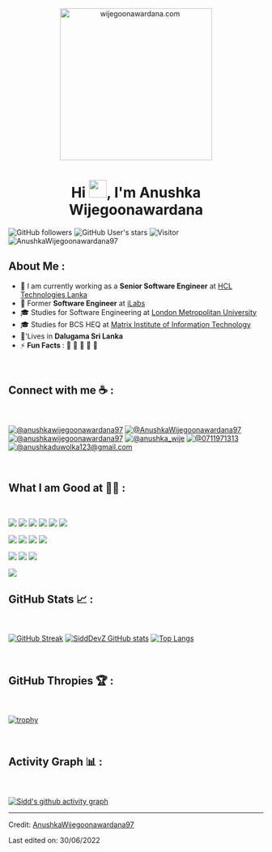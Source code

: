 <div align="center" width="50">
    <img alt="wijegoonawardana.com" src="./assets/oh hi there.png" width="300"/>
</div>
<h1 align="center">Hi <img src="https://media.giphy.com/media/hvRJCLFzcasrR4ia7z/giphy.gif" width="35">, I'm Anushka Wijegoonawardana</h1>

![GitHub followers](https://img.shields.io/github/followers/AnushkaWijegoonawardana97?style=social) ![GitHub User's stars](https://img.shields.io/github/stars/AnushkaWijegoonawardana97?style=social) ![Visitor](https://visitor-badge.laobi.icu/badge?page_id=AnushkaWijegoonawardana97.repoName) <img src="https://komarev.com/ghpvc/?username=AnushkaWijegoonawardana97" alt="AnushkaWijegoonawardana97" />

## About Me :

- 🏢 I am currently working as a **Senior Software Engineer** at [HCL Technologies Lanka](https://hclsrilanka.com/contact-us/)
- 🏢 Former **Software Engineer** at [iLabs](https://www.ilabs.lk/)
- 🎓 Studies for Software Engineering at [London Metropolitan University](https://www.londonmet.ac.uk/)
- 🎓 Studies for BCS HEQ at [Matrix Institute of Information Technology](http://www.matrix-edu.com/)
- 🏡'Lives in **Dalugama Sri Lanka**
- ⚡ **Fun Facts** : 🍕 🏉 🏏 🎥 🚞

<br>

## Connect with me ☕ :

<br>

[![@anushkawijegoonawardana97](https://img.icons8.com/fluency/48/000000/instagram-new.png "@anushkawijegoonawardana97")](https://www.instagram.com/anushkawijegoonawardana97/) [![@AnushkaWijegoonawardana97](https://img.icons8.com/fluency/48/000000/facebook.png "@AnushkaWijegoonawardana97")](https://www.facebook.com/AnushkaWijegoonawardana97) [![@anushkawijegoonawardana97](https://img.icons8.com/fluency/48/000000/linkedin.png "@anushkawijegoonawardana97")](https://www.linkedin.com/in/anushkawijegoonawardana97/) [![@anushka_wije](https://img.icons8.com/fluency/48/000000/twitter-squared.png "@anushka_wije")](https://twitter.com/anushka_wije) [![@0711971313](https://img.icons8.com/fluency/48/000000/phone-disconnected.png "@0711971313")](tel:0711971313) [![@anushkaduwolka123@gmail.com](https://img.icons8.com/fluency/48/000000/apple-mail.png "@anushkaduwolka123@gmail.com")](anushkaduwolka123@gmail.com)

<br>

## What I am Good at 🧑‍💻 :

<br>

<img src="https://img.icons8.com/color/48/000000/html-5--v1.png"/> <img src="https://img.icons8.com/color/48/000000/css3.png"/> <img src="https://img.icons8.com/color/48/000000/sass.png"/> <img src="https://img.icons8.com/color/48/000000/javascript--v1.png"/> <img src="https://img.icons8.com/office/48/000000/react.png"/> <img src="https://img.icons8.com/color/48/000000/nextjs.png"/>

<img src="https://img.icons8.com/color/48/000000/java-coffee-cup-logo--v1.png"/> <img src="https://img.icons8.com/officel/48/000000/php-logo.png"/> <img src="https://img.icons8.com/fluency/48/000000/laravel.png"/> <img src="https://img.icons8.com/fluency/48/000000/wordpress.png"/>

<img src="https://img.icons8.com/color/48/000000/mysql-logo.png"/> <img src="https://img.icons8.com/color/48/000000/mongodb.png"/> <img src="https://img.icons8.com/color/48/000000/firebase.png"/>

<img src="https://img.icons8.com/color/48/000000/npm.png"/>

<br>

## GitHub Stats 📈 :

<br>

[![GitHub Streak](https://github-readme-streak-stats.herokuapp.com?user=SiddDevZ&theme=algolia&date_format=M%20j%5B%2C%20Y%5D)](https://git.io/streak-stats) [![SiddDevZ GitHub stats](https://github-readme-stats.vercel.app/api?username=SiddDevZ&theme=algolia)](https://github.com/SiddDevZ/github-readme-stats) [![Top Langs](https://github-readme-stats.vercel.app/api/top-langs/?username=SiddDevZ&theme=algolia)](https://github.com/SiddDevZ/github-readme-stats)

<br>

## GitHub Thropies 🏆 :

<br>

[![trophy](https://github-profile-trophy.vercel.app/?username=AnushkaWijegoonawardana97)](https://github.com/AnushkaWijegoonawardana97/github-profile-trophy)

<br>

## Activity Graph 📊 :

<br>

[![Sidd's github activity graph](https://activity-graph.herokuapp.com/graph?username=SiddDevZ&bg_color=000&color=fff&line=00E676&point=fff&hide_border=true)](https://github.com/ashutosh00710/github-readme-activity-graph)

---

Credit: [AnushkaWijegoonawardana97](https://github.com/AnushkaWijegoonawardana97)

Last edited on: 30/06/2022
